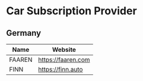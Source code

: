 # Car Subscription Provider

## Germany

Name  | Website
------------- | -------------
FAAREN  | https://faaren.com
FINN  | https://finn.auto
